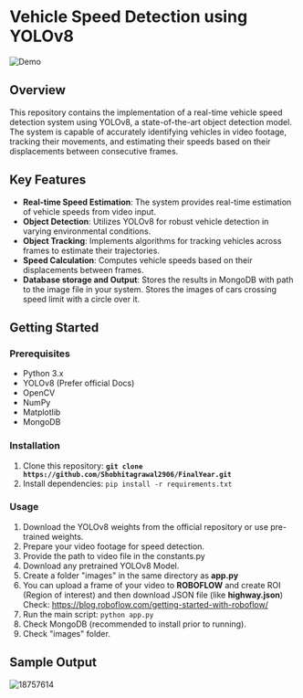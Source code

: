 # Vehicle Speed Detection using YOLOv8

![Demo](demo.gif)

## Overview

This repository contains the implementation of a real-time vehicle speed detection system using YOLOv8, a state-of-the-art object detection model. The system is capable of accurately identifying vehicles in video footage, tracking their movements, and estimating their speeds based on their displacements between consecutive frames.

## Key Features

- **Real-time Speed Estimation**: The system provides real-time estimation of vehicle speeds from video input.
- **Object Detection**: Utilizes YOLOv8 for robust vehicle detection in varying environmental conditions.
- **Object Tracking**: Implements algorithms for tracking vehicles across frames to estimate their trajectories.
- **Speed Calculation**: Computes vehicle speeds based on their displacements between frames.
- **Database storage and Output**: Stores the results in MongoDB with path to the image file in your system. Stores the images of cars crossing speed limit with a circle over it.
## Getting Started

### Prerequisites

- Python 3.x
- YOLOv8 (Prefer official Docs)
- OpenCV
- NumPy
- Matplotlib
- MongoDB

### Installation

1. Clone this repository:
   **```git clone https://github.com/Shobhitagrawal2906/FinalYear.git```**
2. Install dependencies:
   ```pip install -r requirements.txt```
### Usage

1. Download the YOLOv8 weights from the official repository or use pre-trained weights.
2. Prepare your video footage for speed detection.
3. Provide the path to video file in the constants.py
4. Download any pretrained YOLOv8 Model.
5. Create a folder "images" in the same directory as **app.py**
6. You can upload a frame of your video to **ROBOFLOW** and create ROI (Region of interest) and then download JSON file (like **highway.json**) Check: https://blog.roboflow.com/getting-started-with-roboflow/
7. Run the main script: ```python app.py```
8. Check MongoDB (recommended to install prior to running).
9. Check "images" folder.

## Sample Output

![18757614](https://github.com/Shobhitagrawal2906/FinalYear/assets/75949429/4ee07a02-85ee-4845-98e0-2ba999d0097f)


